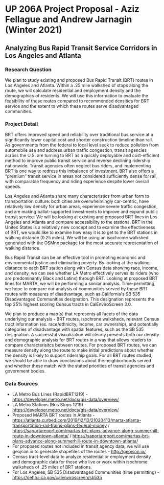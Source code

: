 # UP 206A Project Proposal - Aziz Fellague and Andrew Jarnagin (Winter 2021)
## Analyzing Bus Rapid Transit Service Corridors in Los Angeles and Atlanta
### Research Question
We plan to study existing and proposed Bus Rapid Transit (BRT) routes in Los Angeles and Atlanta. Within a .25 mile walkshed of stops along the route, we will calculate residential and employment density and the demographics of residents. We will use this information to evaluate the feasibility of these routes compared to recommended densities for BRT service and the extent to which these routes serve disadvantaged communities.

### Project Detail
BRT offers improved speed and reliability over traditional bus service at a significantly lower capital cost and shorter construction timeline than rail. As governments from the federal to local level seek to reduce pollution from automobile use and address urban traffic congestion, transit agencies across the U.S. are turning to BRT as a quickly deployable and cost-efficient method to improve public transit service and reverse declining ridership nationwide. Transit agencies often neglect bus riders, and implementing BRT is one way to redress this imbalance of investment. BRT also offers a “premium” transit service in areas not considered sufficiently dense for rail, with comparable frequency and riding experience despite lower overall speeds.

Los Angeles and Atlanta share many characteristics from urban form to transportation culture: both cities are overwhelmingly car-centric, have relatively low density for urban areas, experience severe traffic congestion, and are making ballot-supported investments to improve and expand public transit service. We will be looking at existing and proposed BRT lines in Los Angeles and Atlanta and compare accessibility to the stations. BRT in the United States is a relatively new concept and to examine the effectiveness of BRT, we would like to examine how easy it is to get to the BRT stations in walking distance (0.25 miles). We will be using an isochrome walkshed generated with the OSMnx package for the most accurate representation of walking distance. 

Bus Rapid Transit can be an effective tool in promoting economic and environmental justice and eliminating poverty. By looking at the walking distance to each BRT station along with Census data showing race, income, and density, we can see whether LA Metro effectively serves its riders (who are predominantly Black and Latinx) through BRT. Looking at proposed BRT lines for MARTA, we will be performing a similar analysis. Time-permitting, we hope to compare our analysis of communities served by these BRT routes with measures of disadvantage, such as California's SB 535 Disadvantaged Communities designation. This designation represents the top 25% highest scoring Census tracts in CalEnviroScreen 3.0.

We plan to produce a map(s) that represents all facets of the data underlying our analysis - BRT routes, isochrone walksheds, relevant Census tract information (ex. race/ethnicity, income, car ownership), and potentially categories of disadvantage with spatial features, such as the SB 535 designation. A successful visualization will clearly presents both our density and demographic analysis for BRT routes in a way that allows readers to compare characterisitcs between routes. For proposed BRT routes, we can measure density along the route to make initial predictions about whether the density is likely to support ridership goals. For all BRT routes studied, we should be able to draw conclusions about the neighborhoods served and whether these match with the stated priorities of transit agencies and government bodies.


### Data Sources
* LA Metro Bus Lines (RapidBRT1219) -  https://developer.metro.net/docs/gis-data/overview/ 
* LA Metro Stations (Bus Stops 1219) - https://developer.metro.net/docs/gis-data/overview/ 
* Proposed MARTA BRT routes in Atlanta - https://atlanta.curbed.com/2019/12/13/21020413/marta-atlanta-transportation-rail-trains-plans-federal-money / https://saportareport.com/martas-brt-plans-advance-along-summerhill-route-in-downtown-atlanta/ / https://saportareport.com/martas-brt-plans-advance-along-summerhill-route-in-downtown-atlanta/
* For proposed routes not included in transit agency data, we will use geojson.io to generate shapefiles of the routes - http://geojson.io/ 
* Census tract-level data to analyze residential or employment density and demographic data for those who live or work within isochrome walksheds of .25 miles of BRT stations.
* For Los Angeles, SB 535 Disadvantaged Communities (time permitting) - https://oehha.ca.gov/calenviroscreen/sb535
